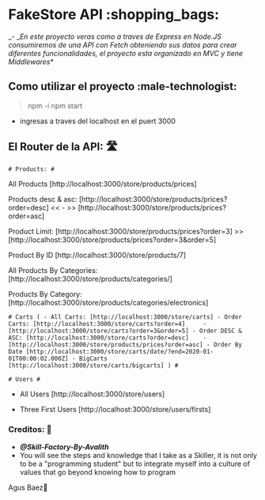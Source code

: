 # FakeStore API :shopping_bags:

_- __En este proyecto veras como a traves de Express en Node.JS consumiremos de una API con Fetch obteniendo sus datos para crear diferentes funcionalidades, el proyecto esta organizado en MVC y tiene Middlewares_\*

## Como utilizar el proyecto :male-technologist:

> npm -i
> npm start

- ingresas a traves del localhost en el puert 3000

## El Router de la API: :motorway:

    # Products: #

All Products
[http://localhost:3000/store/products/prices]

Products desc & asc:
[http://localhost:3000/store/products/prices?order=desc] << - >> [http://localhost:3000/store/products/prices?order=asc]

Product Limit:
[http://localhost:3000/store/products/prices?order=3] >> [http://localhost:3000/store/products/prices?order=3&order=5]

Product By ID
[http://localhost:3000/store/products/7]

All Products By Categories:
[http://localhost:3000/store/products/categories/]

Products By Category:
[http://localhost:3000/store/products/categories/electronics]

    # Carts ( - All Carts: [http://localhost:3000/store/carts] - Order Carts: [http://localhost:3000/store/carts?order=4]     - [http://localhost:3000/store/carts?order=3&order=5] - Order DESC & ASC: [http://localhost:3000/store/carts?order=desc]    - [http://localhost:3000/store/products/prices?order=asc] - Order By Date [http://localhost:3000/store/carts/date/?end=2020-01-01T00:00:02.000Z] - BigCarts [http://localhost:3000/store/carts/bigcarts] ) #

    # Users #

- All Users
  [http://localhost:3000/store/users]

- Three First Users
  [http://localhost:3000/store/users/firsts]

### Creditos: :rocket:

- **_@Skill-Factory-By-Avalith_**
- You will see the steps and knowledge that I take as a Skiller, it is not only to be a "programming student" but to integrate myself into a culture of values that go beyond knowing how to program

Agus Baez👋
